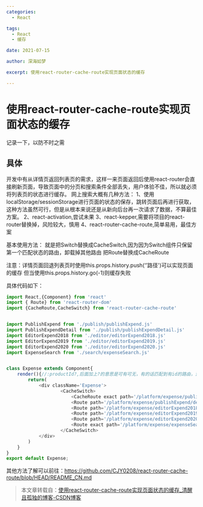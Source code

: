 ```yaml
---
categories:
  - React

tags:
  - React
  - 缓存

date: 2021-07-15

author: 深海如梦

excerpt: 使用react-router-cache-route实现页面状态的缓存

---
```




# 使用react-router-cache-route实现页面状态的缓存

记录一下，以防不时之需

## 具体

开发中有从详情页返回列表页的需求，这样一来页面返回后使用react-router会直接刷新页面，导致页面中的分页和搜索条件全部丢失，用户体验不佳，所以就必须将列表页的状态进行缓存。
网上搜索大概有几种方法：
1、使用localStorage/sessionStorage进行页面的状态的保存，跳转页面后再进行获取，这种方法虽然可行，但是从根本来说还是从新向后台再一次请求了数据，不算最佳方案。
2、react-activation,尝试未果
3、react-kepper,需要将项目的react-router替换掉，风险较大，慎用
4、react-router-cache-route,简单易用，最佳方案

基本使用方法：
就是把Switch替换成CacheSwitch,因为因为Switch组件只保留第一个匹配状态的路由，卸载掉其他路由
把Route替换成CacheRoute

注意：详情页面回退列表页时使用this.props.history.push(‘’路径')可以实现页面的缓存
但当使用this.props.history.go(-1)则缓存失败

具体代码如下：

```typescript
import React,{Component} from 'react'
import { Route} from 'react-router-dom'
import {CacheRoute,CacheSwitch} from 'react-router-cache-route'


import PublishExpend from './publish/publishExpend.js'
import PublishExpendDetail from './publish/publishExpendDetail.js'
import EditorExpend2018 from './editor/editorExpend2018.js'
import EditorExpend2019 from './editor/editorExpend2019.js'
import EditorExpend2020 from './editor/editorExpend2020.js'
import ExpenseSearch from './search/expenseSearch.js'


class Expense extends Component{
    render(){//:productId?,后面加上?的意思是可有可无，有的话匹配到有id的路由，没有id的话就匹配之前的路由
        return(
            <div className='Expense'>
                    <CacheSwitch>                   
                        <CacheRoute exact path='/platform/expense/publishExpend' component={PublishExpend}/>                    
                        <Route path='/platform/expense/publishExpend/detail/:expendId?' component={PublishExpendDetail}/>
                        <Route path='/platform/expense/editorExpend2018' component={EditorExpend2018}/>
                        <Route path='/platform/expense/editorExpend2019' component={EditorExpend2019}/>
                        <Route path='/platform/expense/editorExpend2020' component={EditorExpend2020}/>
                        <Route exact path='/platform/expense/expenseSearch' component={ExpenseSearch}/>
                    </CacheSwitch>
            </div>
        )
    }
}
export default Expense;
```

其他方法了解可以前往：https://github.com/CJY0208/react-router-cache-route/blob/HEAD/README_CN.md

> 本文章转载自：[使用react-router-cache-route实现页面状态的缓存_清醒且孤独的博客-CSDN博客](https://blog.csdn.net/qq_44688392/article/details/108713037)

